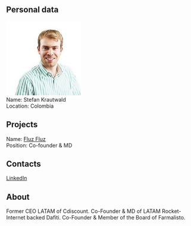 ## Personal data
![stefan krautwald photo](photo/stefan_krautwald.jpg)  
Name:   Stefan Krautwald  
Location: Colombia  
## Projects 
Name: [Fluz Fluz](../projects/fluz_fluz.md)  
Position: Co-founder & MD   
## Contacts
[LinkedIn](https://www.linkedin.com/in/stefankrautwald/)    
## About
Former CEO LATAM of Cdiscount.
Co-Founder & MD of LATAM Rocket-Internet backed Dafiti.
Co-Founder & Member of the Board of Farmalisto.
